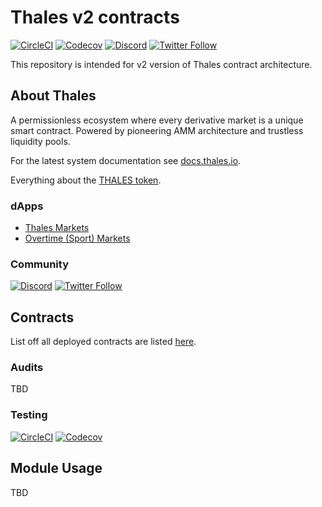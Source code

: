 # Thales v2 contracts

[![CircleCI](https://circleci.com/gh/thales-markets/contracts-v2/tree/main.svg?style=svg)](https://circleci.com/gh/thales-markets/contracts-v2/tree/main)
[![Codecov](https://codecov.io/gh/thales-markets/contracts-v2/branch/main/graph/badge.svg?token=M2e5X0vJRQ)](https://codecov.io/gh/thales-markets/contracts-v2)
[![Discord](https://img.shields.io/discord/906484044915687464.svg?color=768AD4&label=Thales_discord&logo=https%3A%2F%2Fdiscordapp.com%2Fassets%2F8c9701b98ad4372b58f13fd9f65f966e.svg)](https://discord.gg/DHebdQqqaD)
[![Twitter Follow](https://img.shields.io/twitter/follow/thales_io.svg?label=thales_io&style=social)](https://twitter.com/thales_io)

This repository is intended for v2 version of Thales contract architecture.

## About Thales

A permissionless ecosystem where every derivative market is a unique smart contract.
Powered by pioneering AMM architecture and trustless liquidity pools.

For the latest system documentation see [docs.thales.io](https://docs.thales.io/).

Everything about the [THALES token](https://thales.io/about/thales-token).

### dApps

- [Thales Markets](https://thalesmarket.io/)
- [Overtime (Sport) Markets](https://overtimemarkets.xyz/)

### Community

[![Discord](https://img.shields.io/discord/906484044915687464.svg?color=768AD4&label=Thales_discord&logo=https%3A%2F%2Fdiscordapp.com%2Fassets%2F8c9701b98ad4372b58f13fd9f65f966e.svg)](https://discord.gg/DHebdQqqaD)
[![Twitter Follow](https://img.shields.io/twitter/follow/thales_io.svg?label=thales_io&style=social)](https://twitter.com/thales_io)

## Contracts

List off all deployed contracts are listed [here](https://contracts.thalesmarket.io/).

### Audits

TBD

### Testing

[![CircleCI](https://circleci.com/gh/thales-markets/contracts-v2/tree/main.svg?style=svg)](https://circleci.com/gh/thales-markets/contracts-v2/tree/main)
[![Codecov](https://codecov.io/gh/thales-markets/contracts-v2/branch/main/graph/badge.svg?token=M2e5X0vJRQ)](https://codecov.io/gh/thales-markets/contracts-v2)

## Module Usage

TBD

